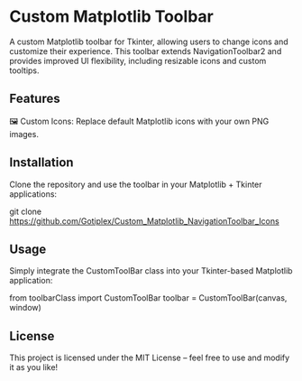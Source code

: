 # Custom Matplotlib Toolbar

A custom Matplotlib toolbar for Tkinter, allowing users to change icons and customize their experience. This toolbar extends NavigationToolbar2 and provides improved UI flexibility, including resizable icons and custom tooltips.

## Features
🖼️ Custom Icons: Replace default Matplotlib icons with your own PNG images.

## Installation
Clone the repository and use the toolbar in your Matplotlib + Tkinter applications:

git clone https://github.com/Gotiplex/Custom_Matplotlib_NavigationToolbar_Icons

## Usage
Simply integrate the CustomToolBar class into your Tkinter-based Matplotlib application:

from toolbarClass import CustomToolBar
toolbar = CustomToolBar(canvas, window)

## License
This project is licensed under the MIT License – feel free to use and modify it as you like!
